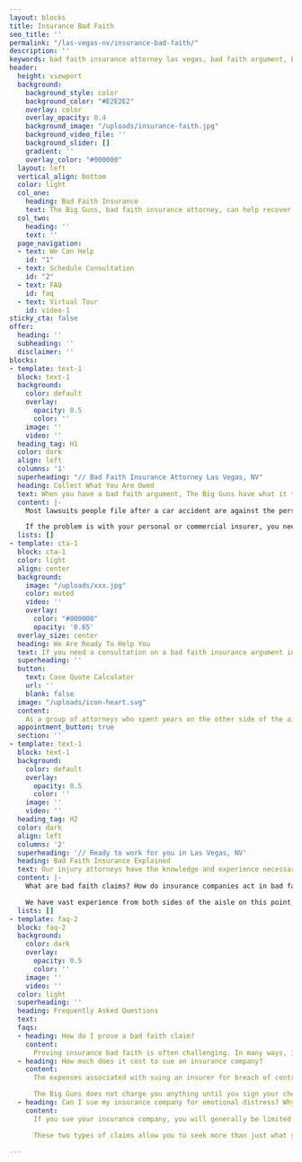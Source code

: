 ```yaml
---
layout: blocks
title: Insurance Bad Faith 
seo_title: ''
permalink: "/las-vegas-nv/insurance-bad-faith/"
description: ''
keywords: bad faith insurance attorney las vegas, bad faith argument, bad faith insurance, bad faith definition, bad faith insurance attorney
header:
  height: viewport
  background:
    background_style: color
    background_color: "#E2E2E2"
    overlay: color
    overlay_opacity: 0.4
    background_image: "/uploads/insurance-faith.jpg"
    background_video_file: ''
    background_slider: []
    gradient: ''
    overlay_color: "#000000"
  layout: left
  vertical_align: bottom
  color: light
  col_one:
    heading: Bad Faith Insurance
    text: The Big Guns, bad faith insurance attorney, can help recover the compensation you deserve in Las Vegas, NV
  col_two:
    heading: ''
    text: ''
  page_navigation:
  - text: We Can Help
    id: "1"
  - text: Schedule Consultation
    id: "2"
  - text: FAQ
    id: faq
  - text: Virtual Tour
    id: video-1
sticky_cta: false
offer:
  heading: ''
  subheading: ''
  disclaimer: ''
blocks:
- template: text-1
  block: text-1
  background:
    color: default
    overlay:
      opacity: 0.5
      color: ''
    image: ''
    video: ''
  heading_tag: H1
  color: dark
  align: left
  columns: '1'
  superheading: "// Bad Faith Insurance Attorney Las Vegas, NV"
  heading: Collect What You Are Owed  
  text: When you have a bad faith argument, The Big Guns have what it takes to help recover what you are entitled to
  content: |-
    Most lawsuits people file after a car accident are against the person who was at fault. Though others often describe this as being against the insurance companies because the at-fault person likely had an insurance policy providing them with a defense and indemnity, it is not an actual lawsuit against the insurance company. However, there is a marked difference when your own insurance company has failed in one of its duties that it may owe you after an accident. This failure can include failing to pay an uninsured or underinsured motorist claim, failing to pay medical payments, or, if you were sued, failing to defend you properly. 

    If the problem is with your personal or commercial insurer, you need attorneys who know how to pursue insurance bad faith claims. The Big Guns has a strong foundation in insurance bad faith trials to help you first figure out if you have such a claim and the best approach to suing your insurance company if need be.
  lists: []
- template: cta-1
  block: cta-1
  color: light
  align: center
  background:
    image: "/uploads/xxx.jpg"
    color: muted
    video: ''
    overlay:
      color: "#000000"
      opacity: '0.65'
  overlay_size: center
  heading: We Are Ready To Help You
  text: If you need a consultation on a bad faith insurance argument in Las Vegas, NV, it's time to bring out The Big Guns
  superheading: ''
  button:
    text: Case Quote Calculator
    url: ''
    blank: false
  image: "/uploads/icon-heart.svg"
  content: 
    As a group of attorneys who spent years on the other side of the aisle defending insurance companies, we know precisely what to look for in a case. We know exactly what types of defenses their attorneys will bring. We also don't get paid until you do! So you can count on us to give you a fair evaluation of your case. Click below to schedule a free no-obligation consultation with our team.
  appointment_button: true
  section: ''
- template: text-1
  block: text-1
  background:
    color: default
    overlay:
      opacity: 0.5
      color: ''
    image: ''
    video: ''
  heading_tag: H2
  color: dark
  align: left
  columns: '2'
  superheading: '// Ready to work for you in Las Vegas, NV'
  heading: Bad Faith Insurance Explained
  text: Our injury attorneys have the knowledge and experience necessary to help you understand and recover all that you are entitled to
  content: |-
    What are bad faith claims? How do insurance companies act in bad faith? In Nevada, you can only sue your own insurance company for denying, delaying, or underpaying your claim under your policy. For example, if the insurance company pays you pennies on the dollar for an underinsured motorist or homeowner insurance claim, if it unreasonably delays its investigation and payments, or if it refuses or fails to defend your lawsuit in good faith. An important thing to note here is that not all such actions fall within the bad faith definition. If they have reasonable bases to delay, this would not fall under bad faith. True bad faith requires an insurer to unreasonably deny a claim with the knowledge that it acted unreasonably. Proving this is challenging, and surviving the insurance defense attorney's motions to eliminate bad faith claims or violations of NRS 686A.310 is even more difficult. 

    We have vast experience from both sides of the aisle on this point, having prevailed on numerous cases for insurers and against them. Keeping bad faith and NRS 686A.310 claims alive is a priority as it keeps the threat of extra-contractual damages present during the lawsuit. Without them, in most cases, the insurance company is only on the hook for the damages within the policy's limit. By using our extensive experience in handling insurance bad faith claims, we can maximize the potential value of your case. Give us a call today at (555) 555-5555 to schedule a free consultation and let The Big Guns fight for you.
  lists: []
- template: faq-2
  block: faq-2
  background:
    color: dark
    overlay:
      opacity: 0.5
      color: ''
    image: ''
    video: ''
  color: light
  superheading: ''
  heading: Frequently Asked Questions
  text: 
  faqs:
  - heading: How do I prove a bad faith claim? 
    content: 
      Proving insurance bad faith is often challenging. In many ways, insurance companies have gotten better at handling insurance claims over the years. In other ways, they have also just gotten better at providing pretextual arguments to give the appearance of proper claim handling. Knowing how to distinguish the two requires extensive experience, and this is one of the stronger areas of practice for The Big Guns. Claims documentation found in the claim file is often tricky to decipher. Most insurers use odd acronyms, different jargon to describe the facts and information about a case, and present information in a manner that seemingly jumbles it all together. We have deep experience combing over claims files from numerous insurers. We can quickly and effectively ascertain the weak points of any insurer's claim handling from a quick examination of the claim file. Asking the right questions at depositions, instead of following an out-of-date practice guide printed for lawyers who don't know this practice area, is critical to locking down the facts, inferences, and details of the claim to prove your case. We take depositions of critical claims handling personnel involved with the claim, with effective written discovery targeting issues and case-specific weak points with an eye toward how insurers have adapted to such cases over the past two decades. This technique fleshes the story out to a much greater degree.
  - heading: How much does it cost to sue an insurance company?
    content: 
      The expenses associated with suing an insurer for breach of contract, bad faith, and violations of the unfair claim practices act are significant. Aside from the filing fee, depositions of key personnel from the insurance company, witnesses associated with the underlying claim, and retaining proper claim handling experts will easily run into the thousands of dollars. Bad faith cases are usually defended by defense attorneys who know this difficult practice area quite well, and they are motivated to fight these cases tooth and nail. This, too, drives up the expense of litigating these cases, and it tends to make the cases take longer before there can be any resolution. 

      The Big Guns does not charge you anything until you sign your check from the other side. Whether that is a result of a settlement or a jury verdict, we get paid when you get paid.
  - heading: Can I sue my insurance company for emotional distress? Why bother with a bad faith claim?
    content: 
      If you sue your insurance company, you will generally be limited to contractual damages unless you also win on claims of bad faith or violations of the unfair claim practices act. The latter act is a set of specific actions by an insurance company during the handling of the claim that can give rise to liability, such as by failing to offer a reasonable amount for a claim when the value of the claim is reasonably clear or failing to respond in a timely manner to inquiries such that it caused you harm. The act itself, codified in NRS 686A.310, is more about how a claim is handled, and it is different from a bad faith claim or a breach of contract claim.

      These two types of claims allow you to seek more than just what you might be entitled to under the insurance policy. Even beyond these extracontractual damages, claims for bad faith and violations of NRS 686A.310 can lead to an award of punitive damages if the insurer's conduct is particularly egregious. So while a claim for breach of contract alone will only top out at the policy's limit, viable claims of bad faith and violations of the unfair claim practices act can drive the total value of a case well beyond the limit.

---
```

